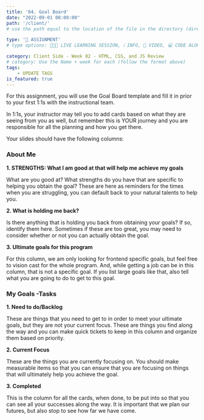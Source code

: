```yaml
---
title: '04. Goal Board'
date: "2022-09-01 08:00:00"
path: '/client/'
# use the path equal to the location of the file in the directory (directory structure)

type: '📝 ASSIGNMENT'
# type options: 👩🏽‍🏫 LIVE LEARNING SESSION, ℹ️ INFO, 🎥 VIDEO, 💻 CODE ALONG, 🥼LAB, ↩️ REVIEW/NOTES, 👥 GROUP LEARNING, 👷🏼‍♂️ GROUP PROJECT, 🧠 ASSESSMENT, 📝 ASSIGNMENT

category: Client Side - Week 02 - HTML, CSS, and JS Review
# category: Use the Name + week for each (follow the format above)
tags: 
    - UPDATE TAGS
is_featured: true
---
```

For this assignment, you will use the Goal Board template and fill it in prior to your first 1:1s with the instructional team.

In 1:1s, your instructor may tell you to add cards based on what they are seeing from you as well, but remember this is YOUR journey and you are responsible for all the planning and how you get there.

Your slides should have the following columns:

### About Me
**1. STRENGTHS: What I am good at that will help me achieve my goals**

What are you good at? What strengths do you have that are specific to helping you obtain the goal? These are here as reminders for the times when you are struggling, you can default back to your natural talents to help you.

**2. What is holding me back?**

Is there anything that is holding you back from obtaining your goals? If so, identify them here. Sometimes if these are too great, you may need to consider whether or not you can actually obtain the goal.

**3. Ultimate goals for this program**

For this column, we am only looking for frontend specific goals, but feel free to vision cast for the whole program. And, while getting a job can be in this column, that is not a specific goal. If you list large goals like that, also tell what you are going to do to get to this goal.


### My Goals -Tasks
**1. Need to do/Backlog**

These are things that you need to get to in order to meet your ultimate goals, but they are not your current focus. These are things you find along the way and you can make quick tickets to keep in this column and organize them based on priority.

**2. Current Focus**

These are the things you are currently focusing on. You should make measurable items so that you can ensure that you are focusing on things that will ultimately help you achieve the goal.

**3. Completed**

This is the column for all the cards, when done, to be put into so that you can see all your successes along the way. It is important that we plan our futures, but also stop to see how far we have come.
